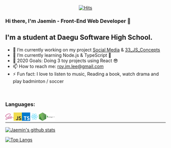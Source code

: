 <div align="center">
  
[![Hits](https://hits.seeyoufarm.com/api/count/incr/badge.svg?url=https%3A%2F%2Fgithub.com%2Fjaem1n207)](https://hits.seeyoufarm.com)

</div>

### Hi there, I'm Jaemin - Front-End Web Developer 👋

## I'm a student at Daegu Software High School. 
- 🔭 I’m currently working on my project [Social Media](https://github.com/jaem1n207/SocialMedia) & [33_JS_Concepts](https://github.com/jaem1n207/33_JS_Concepts)
- 🌱 I’m currently learning Node.js & TypeScript 🤣
- 🥅 2020 Goals: Doing 3 toy projects using React 😎
- 📫 How to reach me: roy.jm.lee@gmail.com
- ⚡ Fun fact: I love to listen to music, Reading a book, watch drama and play badminton / soccer

<br />

### Languages: 

<img align="left" alt="" width="26px" src="https://raw.githubusercontent.com/github/explore/80688e429a7d4ef2fca1e82350fe8e3517d3494d/topics/sass/sass.png" />
<img align="left" alt="" width="26px" src="https://raw.githubusercontent.com/github/explore/80688e429a7d4ef2fca1e82350fe8e3517d3494d/topics/javascript/javascript.png" />
<img align="left" alt="" width="26px" src="https://raw.githubusercontent.com/github/explore/80688e429a7d4ef2fca1e82350fe8e3517d3494d/topics/typescript/typescript.png" />
<img align="left" alt="" width="26px" src="https://raw.githubusercontent.com/github/explore/80688e429a7d4ef2fca1e82350fe8e3517d3494d/topics/react/react.png" />
<img align="left" alt="" width="26px" src="https://user-images.githubusercontent.com/50766847/90458103-65c44080-e138-11ea-9e27-8a6482449308.png" />
<img align="left" alt="" width="26px" src="https://raw.githubusercontent.com/github/explore/80688e429a7d4ef2fca1e82350fe8e3517d3494d/topics/nodejs/nodejs.png" />
<img align="left" alt="" width="26px" src="https://raw.githubusercontent.com/github/explore/80688e429a7d4ef2fca1e82350fe8e3517d3494d/topics/mongodb/mongodb.png" />

<br />
<hr />

[![Jaemin's github stats](https://github-readme-stats.vercel.app/api?username=jaem1n207&&show_icons=true&title_color=ffffff&icon_color=bb2acf&text_color=daf7dc&bg_color=191919)](https://github.com/jaem1n207/github-readme-stats)

[![Top Langs](https://github-readme-stats.vercel.app/api/top-langs/?username=jaem1n207)](https://github.com/jaem1n207/github-readme-stats)

<!--
**jaem1n207/jaem1n207** is a ✨ _special_ ✨ repository because its `README.md` (this file) appears on your GitHub profile
